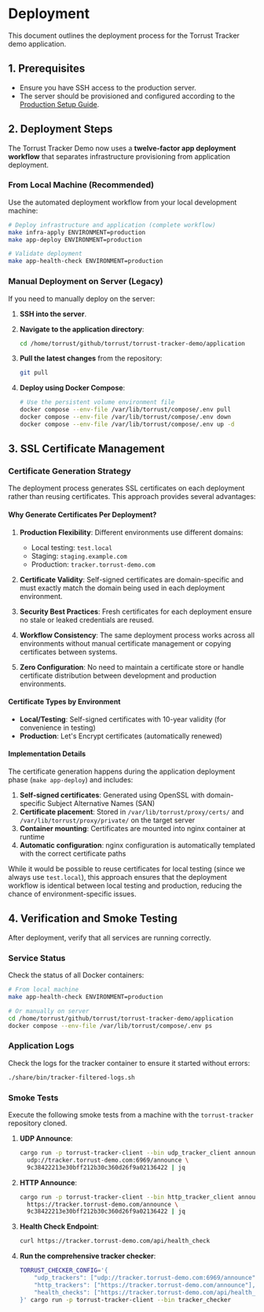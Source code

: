 # Deployment

This document outlines the deployment process for the Torrust Tracker demo application.

## 1. Prerequisites

- Ensure you have SSH access to the production server.
- The server should be provisioned and configured according to the
  [Production Setup Guide](./production-setup.md).

## 2. Deployment Steps

The Torrust Tracker Demo now uses a **twelve-factor app deployment workflow**
that separates infrastructure provisioning from application deployment.

### From Local Machine (Recommended)

Use the automated deployment workflow from your local development machine:

```bash
# Deploy infrastructure and application (complete workflow)
make infra-apply ENVIRONMENT=production
make app-deploy ENVIRONMENT=production

# Validate deployment
make app-health-check ENVIRONMENT=production
```

### Manual Deployment on Server (Legacy)

If you need to manually deploy on the server:

1. **SSH into the server**.

2. **Navigate to the application directory**:

   ```bash
   cd /home/torrust/github/torrust/torrust-tracker-demo/application
   ```

3. **Pull the latest changes** from the repository:

   ```bash
   git pull
   ```

4. **Deploy using Docker Compose**:

   ```bash
   # Use the persistent volume environment file
   docker compose --env-file /var/lib/torrust/compose/.env pull
   docker compose --env-file /var/lib/torrust/compose/.env down
   docker compose --env-file /var/lib/torrust/compose/.env up -d
   ```

## 3. SSL Certificate Management

### Certificate Generation Strategy

The deployment process generates SSL certificates on each deployment rather than
reusing certificates. This approach provides several advantages:

#### Why Generate Certificates Per Deployment?

1. **Production Flexibility**: Different environments use different domains:

   - Local testing: `test.local`
   - Staging: `staging.example.com`
   - Production: `tracker.torrust-demo.com`

2. **Certificate Validity**: Self-signed certificates are domain-specific and must
   exactly match the domain being used in each deployment environment.

3. **Security Best Practices**: Fresh certificates for each deployment ensure no
   stale or leaked credentials are reused.

4. **Workflow Consistency**: The same deployment process works across all
   environments without manual certificate management or copying certificates
   between systems.

5. **Zero Configuration**: No need to maintain a certificate store or handle
   certificate distribution between development and production environments.

#### Certificate Types by Environment

- **Local/Testing**: Self-signed certificates with 10-year validity (for convenience in testing)
- **Production**: Let's Encrypt certificates (automatically renewed)

#### Implementation Details

The certificate generation happens during the application deployment phase
(`make app-deploy`) and includes:

1. **Self-signed certificates**: Generated using OpenSSL with domain-specific
   Subject Alternative Names (SAN)
2. **Certificate placement**: Stored in `/var/lib/torrust/proxy/certs/` and
   `/var/lib/torrust/proxy/private/` on the target server
3. **Container mounting**: Certificates are mounted into nginx container at runtime
4. **Automatic configuration**: nginx configuration is automatically templated
   with the correct certificate paths

While it would be possible to reuse certificates for local testing (since we
always use `test.local`), this approach ensures that the deployment workflow is
identical between local testing and production, reducing the chance of
environment-specific issues.

## 4. Verification and Smoke Testing

After deployment, verify that all services are running correctly.

### Service Status

Check the status of all Docker containers:

```bash
# From local machine
make app-health-check ENVIRONMENT=production

# Or manually on server
cd /home/torrust/github/torrust/torrust-tracker-demo/application
docker compose --env-file /var/lib/torrust/compose/.env ps
```

### Application Logs

Check the logs for the tracker container to ensure it started without errors:

```bash
./share/bin/tracker-filtered-logs.sh
```

### Smoke Tests

Execute the following smoke tests from a machine with the `torrust-tracker` repository cloned.

1. **UDP Announce**:

   ```bash
   cargo run -p torrust-tracker-client --bin udp_tracker_client announce \
     udp://tracker.torrust-demo.com:6969/announce \
     9c38422213e30bff212b30c360d26f9a02136422 | jq
   ```

2. **HTTP Announce**:

   ```bash
   cargo run -p torrust-tracker-client --bin http_tracker_client announce \
     https://tracker.torrust-demo.com/announce \
     9c38422213e30bff212b30c360d26f9a02136422 | jq
   ```

3. **Health Check Endpoint**:

   ```bash
   curl https://tracker.torrust-demo.com/api/health_check
   ```

4. **Run the comprehensive tracker checker**:

   ```bash
   TORRUST_CHECKER_CONFIG='{
       "udp_trackers": ["udp://tracker.torrust-demo.com:6969/announce"],
       "http_trackers": ["https://tracker.torrust-demo.com/announce"],
       "health_checks": ["https://tracker.torrust-demo.com/api/health_check"]
   }' cargo run -p torrust-tracker-client --bin tracker_checker
   ```
